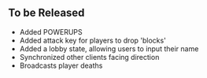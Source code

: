 ## To be Released
- Added POWERUPS
- Added attack key for players to drop 'blocks'
- Added a lobby state, allowing users to input their name
- Synchronized other clients facing direction
- Broadcasts player deaths
